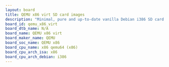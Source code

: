 ```yaml
---
layout: board
title: QEMU x86 virt SD card images
description: "Minimal, pure and up-to-date vanilla Debian i386 SD card images for QEMU x86 virt by QEMU, SoC: QEMU x86, CPU ISA: x86"
board_id: qemu_x86_virt
board_dtb_name: N/A
board_name: QEMU x86 virt
board_maker_name: QEMU
board_soc_name: QEMU x86
board_cpu_name: x86 qemu64 (x86)
board_cpu_arch_isa: x86
board_cpu_arch_debian: i386
---
```

